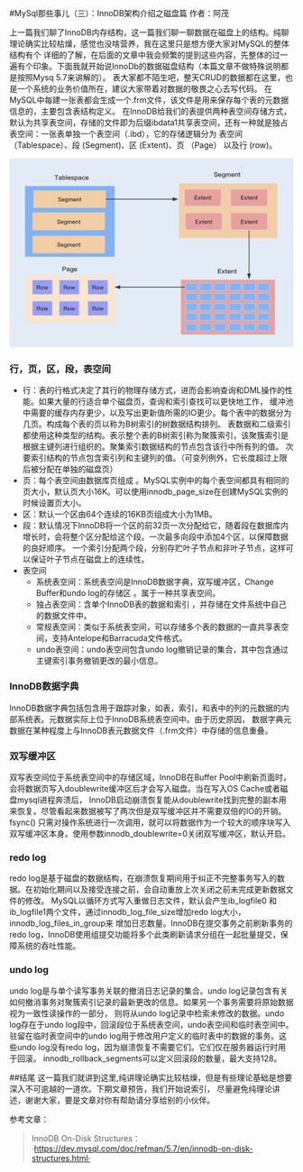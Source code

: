 #MySql那些事儿（三）：InnoDB架构介绍之磁盘篇
作者：阿茂

上一篇我们聊了InnoDB内存结构，这一篇我们聊一聊数据在磁盘上的结构。纯聊理论确实比较枯燥，感觉也没啥营养，我在这里只是想方便大家对MySQL的整体结构有个
详细的了解，在后面的文章中我会频繁的提到这些内容，先整体的过一遍有个印象。下面我就开始说InnoDb的数据磁盘结构（本篇文章不做特殊说明都是按照Mysq 5.7来讲解的）。
表大家都不陌生吧，整天CRUD的数据都在这里，也是一个系统的业务价值所在，建议大家带着对数据的敬畏之心去写代码。
在MySQL中每建一张表都会生成一个.frm文件，该文件是用来保存每个表的元数据信息的，主要包含表结构定义。
在InnoDB给我们的表提供两种表空间存储方式，默认为共享表空间，存储的文件即为后缀ibdata1共享表空间，还有一种就是独占表空间：一张表单独一个表空间（.ibd），它的存储逻辑分为
表空间（Tablespace）、段 (Segment)、区 (Extent)、页 （Page） 以及行 (row)。

![](../resource/InnoDB%20逻辑存储结构.jpg)
### 行，页，区，段，表空间
- 行：表的行格式决定了其行的物理存储方式，进而会影响查询和DML操作的性能。如果大量的行适合单个磁盘页，查询和索引查找可以更快地工作，
缓冲池中需要的缓存内存更少，以及写出更新值所需的IO更少。每个表中的数据分为几页。构成每个表的页以称为B树索引的树数据结构排列。
表数据和二级索引都使用这种类型的结构。表示整个表的B树索引称为聚簇索引，该聚簇索引是根据主键列进行组织的。聚集索引数据结构的节点包含该行中所有列的值。
次要索引结构的节点包含索引列和主键列的值。（可变列例外，它长度超过上限后被分配在单独的磁盘页）
- 页：每个表空间由数据库页组成 。MySQL实例中的每个表空间都具有相同的页大小，默认页大小16K。可以使用innodb_page_size在创建MySQL实例的时候设置页大小。
- 区：默认一个区由64个连续的16KB页组成大小为1MB。
- 段：默认情况下InnoDB将一个区的前32页一次分配给它，随着段在数据库内增长时，会将整个区分配给这个段。一次最多向段中添加4个区，以保障数据的良好顺序。
一个索引分配两个段，分别存贮叶子节点和非叶子节点，这样可以保证叶子节点在磁盘上的连续性。
- 表空间
  - 系统表空间：系统表空间是InnoDB数据字典，双写缓冲区，Change Buffer和undo log的存储区 。属于一种共享表空间。
  - 独占表空间：含单个InnoDB表的数据和索引 ，并存储在文件系统中自己的数据文件中。
  - 常规表空间：类似于系统表空间，可以存储多个表的数据的一直共享表空间，支持Antelope和Barracuda文件格式。
  - undo表空间：undo表空间包含undo log撤销记录的集合，其中包含通过主键索引事务撤销更改的最小信息。
### InnoDB数据字典
InnoDB数据字典包括包含用于跟踪对象，如表，索引，和表中的列的元数据的内部系统表。元数据实际上位于InnoDB系统表空间中。由于历史原因，
数据字典元数据在某种程度上与InnoDB表元数据文件（.frm文件）中存储的信息重叠。
### 双写缓冲区
双写表空间位于系统表空间中的存储区域，InnoDB在Buffer Pool中刷新页面时，会将数据页写入doublewrite缓冲区后才会写入磁盘。当在写入OS Cache或者磁盘mysql进程奔溃后，
InnoDB启动崩溃恢复能从doublewrite找到完整的副本用来恢复。尽管看起来数据被写了两次但是双写缓冲区并不需要双倍的IO的开销。
fsync() 只需对操作系统进行一次调用，就可以将数据作为一个较大的顺序块写入双写缓冲区本身。使用参数innodb_doublewrite=0关闭双写缓冲区，默认开启。
### redo log
redo log是基于磁盘的数据结构，在崩溃恢复期间用于纠正不完整事务写入的数据。在初始化期间以及接受连接之前，会自动重放上次关闭之前未完成更新数据文件的修改。
MySQL以循环方式写入重做日志文件，默认会产生ib_logfile0 和 ib_logfile1两个文件，通过innodb_log_file_size增加redo log大小，innodb_log_files_in_group来
增加日志数量。InnoDB在提交事务之前刷新事务的redo log，InnoDB使用组提交功能将多个此类刷新请求分组在一起批量提交，保障系统的吞吐性能。
### undo log
undo log是与单个读写事务关联的撤消日志记录的集合。undo log记录包含有关如何撤消事务对聚簇索引记录的最新更改的信息。如果另一个事务需要将原始数据视为一致性读操作的一部分，
则将从undo log记录中检索未修改的数据。undo log存在于undo log段中，回滚段位于系统表空间，undo表空间和临时表空间中。
驻留在临时表空间中的undo log用于修改用户定义的临时表中的数据的事务。这些undo log没有redo log，因为崩溃恢复不需要它们。它们仅在服务器运行时用于回滚。
 innodb_rollback_segments可以定义回滚段的数量，最大支持128。
 
 
 ##结尾
 这一篇我们就讲到这里,纯讲理论确实比较枯燥，但是有些理论基础是想要深入不可逾越的一道坎。下期文章预告，我们开始说索引，
 尽量避免纯理论讲述，谢谢大家，要是文章对你有帮助请分享给别的小伙伴。
 
 
 参考文章：
 > InnoDB On-Disk Structures：·https://dev.mysql.com/doc/refman/5.7/en/innodb-on-disk-structures.html·

    